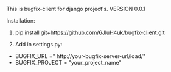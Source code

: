 This is bugfix-client for django project's.
VERSION 0.0.1

Installation:

1) pip install git+https://github.com/6JluH4uk/bugfix-client.git

2) Add in settings.py:

 - BUGFIX_URL =" http://your-bugfix-server-url/load/"
 - BUGFIX_PROJECT = "your_project_name"

